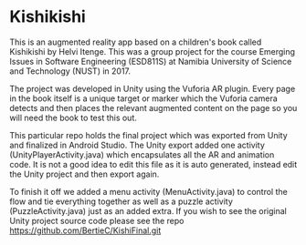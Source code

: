 # Kishikishi
This is an augmented reality app based on a children's book called Kishikishi by Helvi Itenge. This was a group project for the course Emerging Issues in Software Engineering (ESD811S) at Namibia University of Science and Technology (NUST) in 2017. 

The project was developed in Unity using the Vuforia AR plugin. Every page in the book itself is a unique target or marker which the Vuforia camera detects and then places the relevant augmented content on the page so you will need the book to test this out.

This particular repo holds the final project which was exported from Unity and finalized in Android Studio. The Unity export added one activity (UnityPlayerActivity.java) which encapsulates all the AR and animation code. It is not a good idea to edit this file as it is auto generated, instead edit the Unity project and then export again.

To finish it off we added a menu activity (MenuActivity.java) to control the flow and tie everything together as well as a puzzle activity (PuzzleActivity.java) just as an added extra. If you wish to see the original Unity project source code please see the repo https://github.com/BertieC/KishiFinal.git 
